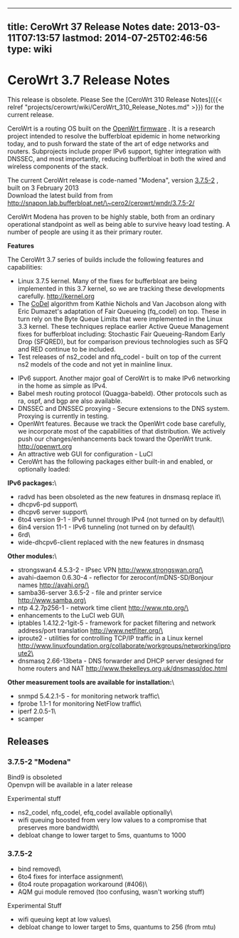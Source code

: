 
---
title: CeroWrt 37 Release Notes
date: 2013-03-11T07:13:57
lastmod: 2014-07-25T02:46:56
type: wiki
---
CeroWrt 3.7 Release Notes
=========================

This release is obsolete. Please See the [CeroWrt 310 Release Notes]({{< relref "projects/cerowrt/wiki/CeroWrt_310_Release_Notes.md" >}}) for the current release.

CeroWrt is a routing OS built on the [OpenWrt
firmware](http://openwrt.org) . It is a research project intended to
resolve the bufferbloat epidemic in home networking today, and to push
forward the state of the art of edge networks and routers. Subprojects
include proper IPv6 support, tighter integration with DNSSEC, and most
importantly, reducing bufferbloat in both the wired and wireless
components of the stack.

The current CeroWrt release is code-named "Modena", version
[3.7.5-2](http://snapon.lab.bufferbloat.net/~cero2/cerowrt/wndr/3.7.5-2/)
, built on 3 February 2013\
Download the latest build from from
http://snapon.lab.bufferbloat.net/\~cero2/cerowrt/wndr/3.7.5-2/

CeroWrt Modena has proven to be highly stable, both from an ordinary
operational standpoint as well as being able to survive heavy load
testing. A number of people are using it as their primary router.

**Features**

The CeroWrt 3.7 series of builds include the following features and
capabilities:

-   Linux 3.7.5 kernel. Many of the fixes for bufferbloat are being
    implemented in this 3.7 kernel, so we are tracking these
    developments carefully. http://kernel.org
-   The [CoDel](http://www.bufferbloat.net/projects/codel/wiki)
    algorithm from Kathie Nichols and Van Jacobson along with Eric
    Dumazet's adaptation of Fair Queueing (fq\_codel) on top. These in
    turn rely on the Byte Queue Limits that were implemented in the
    Linux 3.3 kernel. These techniques replace earlier Active Queue
    Management fixes for bufferbloat including: Stochastic Fair
    Queueing-Random Early Drop (SFQRED), but for comparison previous
    technologies such as SFQ and RED continue to be included.
-   Test releases of ns2\_codel and nfq\_codel - built on top of the
    current ns2 models of the code and not yet in mainline linux.

<!-- -->

-   IPv6 support. Another major goal of CeroWrt is to make IPv6
    networking in the home as simple as IPv4.
-   Babel mesh routing protocol (Quagga-babeld). Other protocols such as
    ra, ospf, and bgp are also available.
-   DNSSEC and DNSSEC proxying - Secure extensions to the DNS system.
    Proxying is currently in testing.
-   OpenWrt features. Because we track the OpenWrt code base carefully,
    we incorporate most of the capabilities of that distribution. We
    actively push our changes/enhancements back toward the
    OpenWrt trunk. http://openwrt.org
-   An attractive web GUI for configuration - LuCI
-   CeroWrt has the following packages either built-in and enabled, or
    optionally loaded:

**IPv6 packages:**\
- radvd has been obsoleted as the new features in dnsmasq replace it\
- dhcpv6-pd support\
- dhcpv6 server support\
- 6to4 version 9-1 - IPv6 tunnel through IPv4 (not turned on by
default)\
- 6in4 version 11-1 - IPv6 tunneling (not turned on by default)\
- 6rd\
- wide-dhcpv6-client replaced with the new features in dnsmasq

**Other modules:**\
- strongswan4 4.5.3-2 - IPsec VPN http://www.strongswan.org/\
- avahi-daemon 0.6.30-4 - reflector for zeroconf/mDNS-SD/Bonjour names
http://avahi.org/\
- samba36-server 3.6.5-2 - file and printer service
http://www.samba.org\
- ntp 4.2.7p256-1 - network time client http://www.ntp.org/\
- enhancements to the LuCI web GUI\
- iptables 1.4.12.2-1git-5 - framework for packet filtering and network
address/port translation http://www.netfilter.org/\
- iproute2 - utilities for controlling TCP/IP traffic in a Linux kernel
http://www.linuxfoundation.org/collaborate/workgroups/networking/iproute2\
- dnsmasq 2.66-13beta - DNS forwarder and DHCP server designed for home
routers and NAT http://www.thekelleys.org.uk/dnsmasq/doc.html

**Other measurement tools are available for installation:**\
- snmpd 5.4.2.1-5 - for monitoring network traffic\
- fprobe 1.1-1 for monitoring NetFlow traffic\
- iperf 2.0.5-1\
- scamper

Releases
--------

### 3.7.5-2 "Modena"

Bind9 is obsoleted\
Openvpn will be available in a later release

Experimental stuff

- ns2\_codel, nfq\_codel, efq\_codel available optionally\
- wifi queuing boosted from very low values to a compromise that
preserves more bandwidth\
- debloat change to lower target to 5ms, quantums to 1000

### 3.7.5-2

- bind removed\
- 6to4 fixes for interface assignment\
- 6to4 route propagation workaround (\#406)\
- AQM gui module removed (too confusing, wasn't working stuff)

Experimental Stuff

- wifi queuing kept at low values\
- debloat change to lower target to 5ms, quantums to 256 (from mtu)

